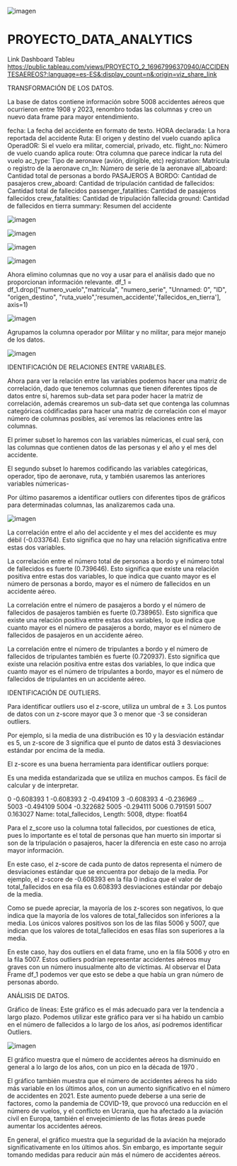 ![imagen](https://github.com/alber1010/PROYECTO_DATA_ANALYTICS/assets/112127531/6c92243a-e90b-48e2-abf4-77d61eca0d09)


# PROYECTO_DATA_ANALYTICS


Link Dashboard Tableu  https://public.tableau.com/views/PROYECTO_2_16967996370940/ACCIDENTESAEREOS?:language=es-ES&:display_count=n&:origin=viz_share_link

TRANSFORMACIÓN DE LOS DATOS.

La base de datos contiene información sobre 5008 accidentes aéreos que ocurrieron entre 1908 y 2023, renombro todas las columnas y creo un nuevo data frame para mayor entendimiento.

fecha: La fecha del accidente en formato de texto.
HORA declarada: La hora reportada del accidente
Ruta: El origen y destino del vuelo cuando aplica
OperadOR: Si el vuelo era militar, comercial, privado, etc.
flight_no: Número de vuelo cuando aplica
route: Otra columna que parece indicar la ruta del vuelo
ac_type: Tipo de aeronave (avión, dirigible, etc)
registration: Matrícula o registro de la aeronave
cn_ln: Número de serie de la aeronave
all_aboard: Cantidad total de personas a bordo
PASAJEROS A BORDO: Cantidad de pasajeros
crew_aboard: Cantidad de tripulación
cantidad de fallecidos: Cantidad total de fallecidos
passenger_fatalities: Cantidad de pasajeros fallecidos
crew_fatalities: Cantidad de tripulación fallecida
ground: Cantidad de fallecidos en tierra
summary: Resumen del accidente

![imagen](https://github.com/alber1010/PROYECTO_DATA_ANALYTICS/assets/112127531/bc06e116-1abf-4fc3-90f2-310e70f0fac2)


![imagen](https://github.com/alber1010/PROYECTO_DATA_ANALYTICS/assets/112127531/34b3d5e5-598e-447c-8742-60549b733e71)

![imagen](https://github.com/alber1010/PROYECTO_DATA_ANALYTICS/assets/112127531/99e1f4f1-5867-4fa9-8472-d765f1f8a690)

![imagen](https://github.com/alber1010/PROYECTO_DATA_ANALYTICS/assets/112127531/88291c66-f6c0-4210-947d-d2342309638b)

Ahora elimino columnas que no voy a usar para el análisis dado que no proporcionan información relevante.
df_1 = df_1.drop(["numero_vuelo","matricula", "numero_serie", "Unnamed: 0", "ID", "origen_destino", "ruta_vuelo",'resumen_accidente','fallecidos_en_tierra'], axis=1)

![imagen](https://github.com/alber1010/PROYECTO_DATA_ANALYTICS/assets/112127531/3c53b4dc-9f10-4a15-af49-42f0ec359e13)

Agrupamos la columna operador por Militar y no militar, para mejor manejo de los datos.

![imagen](https://github.com/alber1010/PROYECTO_DATA_ANALYTICS/assets/112127531/e7d234a8-9a18-494c-be86-6f34e8586543)


IDENTIFICACIÓN DE RELACIONES ENTRE VARIABLES.


Ahora para ver la relación entre las variables podemos hacer una matriz de correlación, dado que tenemos columnas que tienen diferentes tipos de datos entre sí, haremos sub-data set para poder hacer la matriz de correlación, además crearemos un sub-data set que contenga las columnas categóricas códificadas para hacer una matriz de correlación con el mayor número de columnas posibles, así veremos las relaciones entre las columnas.

El primer subset lo haremos con las variables númericas, el cual será, con las columnas que contienen datos de las personas y el año y el mes del accidente.

El segundo subset lo haremos codificando las variables categóricas, operador, tipo de aeronave, ruta, y también usaremos las anteriores variables númericas-

Por último pasaremos a identificar outliers con diferentes tipos de gráficos para determinadas columnas, las analizaremos cada una.

![imagen](https://github.com/alber1010/PROYECTO_DATA_ANALYTICS/assets/112127531/bb6e4f03-826d-41d7-9e14-9a06a7120fd2)

La correlación entre el año del accidente y el mes del accidente es muy débil (-0.033764). Esto significa que no hay una relación significativa entre estas dos variables.

La correlación entre el número total de personas a bordo y el número total de fallecidos es fuerte (0.739646). Esto significa que existe una relación positiva entre estas dos variables, lo que indica que cuanto mayor es el número de personas a bordo, mayor es el número de fallecidos en un accidente aéreo.

La correlación entre el número de pasajeros a bordo y el número de fallecidos de pasajeros también es fuerte (0.738965). Esto significa que existe una relación positiva entre estas dos variables, lo que indica que cuanto mayor es el número de pasajeros a bordo, mayor es el número de fallecidos de pasajeros en un accidente aéreo.

La correlación entre el número de tripulantes a bordo y el número de fallecidos de tripulantes también es fuerte (0.720937). Esto significa que existe una relación positiva entre estas dos variables, lo que indica que cuanto mayor es el número de tripulantes a bordo, mayor es el número de fallecidos de tripulantes en un accidente aéreo.


IDENTIFICACIÓN DE OUTLIERS.

Para identificar outliers uso el z-score,  utiliza un umbral de ± 3. Los puntos de datos con un z-score mayor que 3 o menor que -3 se consideran outliers.

Por ejemplo, si la media de una distribución es 10 y la desviación estándar es 5, un z-score de 3 significa que el punto de datos está 3 desviaciones estándar por encima de la media.

El z-score es una buena herramienta para identificar outliers porque:

Es una medida estandarizada que se utiliza en muchos campos.
Es fácil de calcular y de interpretar.

0      -0.608393
1      -0.608393
2      -0.494109
3      -0.608393
4      -0.236969
          ...   
5003   -0.494109
5004   -0.322682
5005   -0.294111
5006    0.791591
5007    0.163027
Name: total_fallecidos, Length: 5008, dtype: float64

Para el z_score uso la columna total fallecidos, por cuestiones de etica, pues lo importante es el total de personas que han muerto sin importar si son de la tripulación o pasajeros, hacer la diferencia en este caso no arroja mayor información.

En este caso, el z-score de cada punto de datos representa el número de desviaciones estándar que se encuentra por debajo de la media. Por ejemplo, el z-score de -0.608393 en la fila 0 indica que el valor de total_fallecidos en esa fila es 0.608393 desviaciones estándar por debajo de la media.

Como se puede apreciar, la mayoría de los z-scores son negativos, lo que indica que la mayoría de los valores de total_fallecidos son inferiores a la media. Los únicos valores positivos son los de las filas 5006 y 5007, que indican que los valores de total_fallecidos en esas filas son superiores a la media.

En este caso, hay dos outliers en el data frame, uno en la fila 5006 y otro en la fila 5007. Estos outliers podrían representar accidentes aéreos muy graves con un número inusualmente alto de víctimas. Al observar el Data Frame df_1 podemos ver que esto se debe a que había un gran número de personas abordo.



ANÁLISIS DE DATOS.



Gráfico de líneas: Este gráfico es el más adecuado para ver la tendencia a largo plazo. Podemos utilizar este gráfico para ver si ha habido un cambio en el número de fallecidos a lo largo de los años, así podremos identificar Outliers.

![imagen](https://github.com/alber1010/PROYECTO_DATA_ANALYTICS/assets/112127531/85f5c3c0-ee8f-49e3-a2c7-8c44c244c4e5)

 El gráfico muestra que el número de accidentes aéreos ha disminuido en general a lo largo de los años, con un pico en la década de 1970 .

El gráfico también muestra que el número de accidentes aéreos ha sido más variable en los últimos años, con un aumento significativo en el número de accidentes en 2021. Este aumento puede deberse a una serie de factores, como la pandemia de COVID-19, que provocó una reducción en el número de vuelos, y el conflicto en Ucrania, que ha afectado a la aviación civil en Europa, también el envejecimiento de las flotas áreas puede aumentar los accidentes aéreos.

En general, el gráfico muestra que la seguridad de la aviación ha mejorado significativamente en los últimos años. Sin embargo, es importante seguir tomando medidas para reducir aún más el número de accidentes aéreos.













